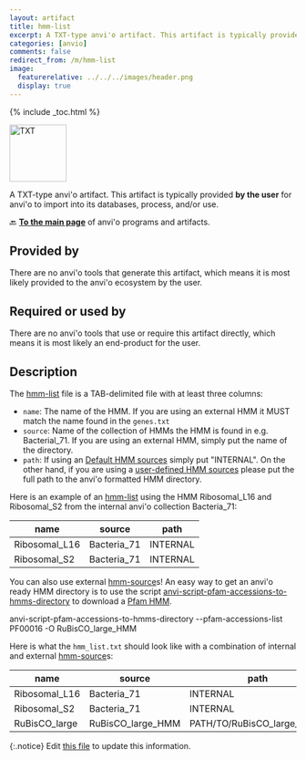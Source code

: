 ```yaml
---
layout: artifact
title: hmm-list
excerpt: A TXT-type anvi'o artifact. This artifact is typically provided by the user for anvi'o to import into its databases, process, and/or use.
categories: [anvio]
comments: false
redirect_from: /m/hmm-list
image:
  featurerelative: ../../../images/header.png
  display: true
---
```



{% include _toc.html %}


<img src="../../images/icons/TXT.png" alt="TXT" style="width:100px; border:none" />

A TXT-type anvi'o artifact. This artifact is typically provided **by the user** for anvi'o to import into its databases, process, and/or use.

🔙 **[To the main page](../../)** of anvi'o programs and artifacts.

## Provided by


There are no anvi'o tools that generate this artifact, which means it is most likely provided to the anvi'o ecosystem by the user.


## Required or used by


There are no anvi'o tools that use or require this artifact directly, which means it is most likely an end-product for the user.


## Description

The <span class="artifact-n">[hmm-list](/help/main/artifacts/hmm-list)</span> file is a TAB-delimited file with at least three columns:

* `name`: The name of the HMM. If you are using an external HMM it MUST match the name found in the `genes.txt`
* `source`: Name of the collection of HMMs the HMM is found in e.g. Bacterial_71. If you are using an external HMM, simply put the name of the directory.
* `path`: If using an [Default HMM sources](http://127.0.0.1:4000/help/main/artifacts/hmm-source/#default-hmm-sources) simply put "INTERNAL". On the other hand, if you are using a [user-defined HMM sources](http://127.0.0.1:4000/help/main/artifacts/hmm-source/#user-defined-hmm-sources) please put the full path to the anvi'o formatted HMM directory.

Here is an example of an <span class="artifact-n">[hmm-list](/help/main/artifacts/hmm-list)</span> using the HMM Ribosomal_L16 and Ribosomal_S2 from the internal anvi'o collection Bacteria_71:

| name          | source      | path     |
|---------------|-------------|----------|
| Ribosomal_L16 | Bacteria_71 | INTERNAL |
| Ribosomal_S2  | Bacteria_71 | INTERNAL |

You can also use external <span class="artifact-n">[hmm-source](/help/main/artifacts/hmm-source)</span>s! An easy way to get an anvi'o ready HMM directory is to use the script <span class="artifact-p">[anvi-script-pfam-accessions-to-hmms-directory](/help/main/programs/anvi-script-pfam-accessions-to-hmms-directory)</span> to download a [Pfam HMM](https://pfam.xfam.org/).

<div class="codeblock" markdown="1">
anvi&#45;script&#45;pfam&#45;accessions&#45;to&#45;hmms&#45;directory &#45;&#45;pfam&#45;accessions&#45;list PF00016 &#45;O RuBisCO_large_HMM
</div>

Here is what the `hmm_list.txt` should look like with a combination of internal and external <span class="artifact-n">[hmm-source](/help/main/artifacts/hmm-source)</span>s:  

| name          | source            | path                       |
|---------------|-------------------|----------------------------|
| Ribosomal_L16 | Bacteria_71       | INTERNAL                   |
| Ribosomal_S2  | Bacteria_71       | INTERNAL                   |
| RuBisCO_large | RuBisCO_large_HMM | PATH/TO/RuBisCO_large_HMM/ |

{:.notice}
Edit [this file](https://github.com/merenlab/anvio/tree/master/anvio/docs/artifacts/hmm-list.md) to update this information.

